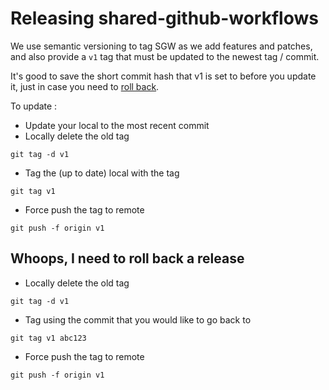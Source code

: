 # Releasing shared-github-workflows

We use semantic versioning to tag SGW as we add features and patches, and also provide a `v1` tag that must be updated to the newest tag / commit.

It's good to save the short commit hash that v1 is set to before you update it, just in case you need to [roll back](#whoops-i-need-to-roll-back-a-release).

To update :

* Update your local to the most recent commit
* Locally delete the old tag

```
git tag -d v1
```

* Tag the (up to date) local with the tag

```
git tag v1
```

* Force push the tag to remote

```
git push -f origin v1
```

## Whoops, I need to roll back a release


* Locally delete the old tag

```
git tag -d v1
```

* Tag using the commit that you would like to go back to

```
git tag v1 abc123
```

* Force push the tag to remote

```
git push -f origin v1
```
